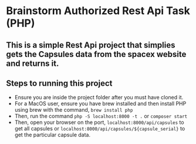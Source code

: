 # Brainstorm Authorized Rest Api Task (PHP)
## This is a simple Rest Api project that simplies gets the Capsules data from the spacex website and returns it.

## Steps to running this project
- Ensure you are inside the project folder after you must have cloned it.
- For a MacOS user, ensure you have brew installed and then install PHP using brew with the command, `brew install php`
- Then, run the command `php -S localhost:8000 -t .` or `composer start`
- Then, open your browser on the port, `localhost:8000/api/capsules` to get all capsules or `localhost:8000/api/capsules/${capsule_serial}` to get the particular capsule data.